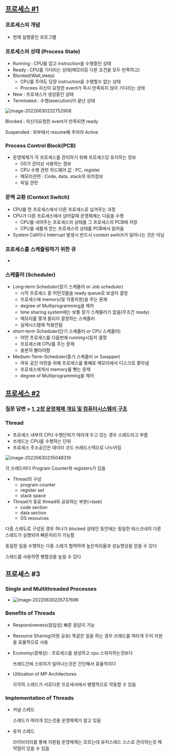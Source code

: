 ## [프로세스 #1](https://core.ewha.ac.kr/publicview/C0101020140318134023355997?vmode=f)

### 프로세스의 개념

- 현재 실행중인 프로그램

### 프로세스의  상태 (Process State)

- Running : CPU를 잡고 instruction을 수행중인 상태
- Ready : CPU를 기다리는 상태(메모리등 다른 조건을 모두 만족하고)
- Blocked(Wait,sleep)
  * CPU를 주어도 당장 instruction을 수행할수 없는 상태
  * Procees 자신이 요청한 event가 즉시 만족되지 않아 기다리는 상태
- New : 프로세스가 생성중인 상태
- Terminated : 수행(execution)이 끝난 상태

![image-20220630232752908](C:\Users\lee\AppData\Roaming\Typora\typora-user-images\image-20220630232752908.png)

Blocked : 자신이요청한 event가 만족되면 ready

Suspended : 외부에서 resume해 주어야 Active

### Process Control Block(PCB)

- 운영체제가 각 프로세스를 관리하기 위해 프로세스당 유지하는 정보
  * OS가 관리상 사용하는 정보 
  * CPU 수행 관련 하드웨어 값 : PC, register
  * 메모리관련 : Code, data, stack의 위치정보
  * 파일 관련 

### 문맥 교환 (Context Switch)

- CPU를 한 프로세스에서 다른 프로세스로 넘겨주는 과정
- CPU가 다른 프로세스에서 넘어갈때 운영체제는 다음을 수행
  * CPU를 내어주는 프로세스의 상태를 그 프로세스의 PCB에 저장
  * CPU를 새롭게 얻는 프로세스의 상태를 PCB에서 읽어옴
- System Call이나 Interrupt 발생시 반드시 context switch가 일어나는 것은 아님

### 프로세스를 스케줄링하기 위한 큐

- 

### 스케줄러 (Scheduler)

- Long-term Scheduler(장기 스케줄러 or Job scheduler)
  * 시작 프로세스 중 어떤것들을 ready queue로 보낼지 결정
  * 프로세스에 memory(및 각종자원)을 주는 문제
  * degree of Multiprogramming을 제어
  * time sharing system에는 보통 장기 스케쥴러가 없음(무조건 ready)
  * 메모리를 몇개 올리지 결정하는 스케줄러 
  * 실제시스템에 적용안됨
- short-term Scheduler(단기 스케줄러 or CPU 스케줄러)
  * 어떤 프로세스를 다음번에 running시킬지 결정
  * 프로세스에 CPU를 주는 문제
  * 충분히 빨라야함
- Medium-Term-Scheduler(중기 스케줄러 or Swapper)
  * 여유 공간 마련을 위해 프로세스를 통째로 메모리에서 디스크로 쫓아냄
  * 프로세스에게서 memory를 뺏는 문제
  * degree of Multiprogramming을 제어

## [프로세스 #2](https://core.ewha.ac.kr/publicview/C0101020140321141759959993?vmode=f)

### 질문 답변 > [1, 2장 운영체제 개요 및 컴퓨터시스템의 구조](운영체제/1,-2장-운영체제-개요-및-컴퓨터시스템의-구조.md)

### Thread

- 프로세스 내부의 CPU 수행단위가 여러개 두고 있는 경우 스레드라고 부름
- 쓰레드는 CPU를 수행하는 단위
- 프로세스 주소공간은 데이터 코드 쓰레드스택으로 나누어짐

![image-20220630235048319](C:\Users\lee\AppData\Roaming\Typora\typora-user-images\image-20220630235048319.png)

각 쓰레드마다 Program Counter와 registers가 있음

* Thread의 구성
  * program counter
  * register set
  * stack space
* Thread가 동료 thread와 공유하는 부분(=task)
  * code section
  * data section
  * OS resources

다중 스레도로 구성된 경우 하나가 blocked 상태인 동안에는 동일한 테스크내의 다른 스레드가 실행되어 빠른처리가 가능함

동일한 일을 수행하는 다중 스레가 협력하여 높은처리율과 성능향상을 얻을 수 있다

스레드를 사용하면 병렬성을 높일 수 있다



## 프로세스 #3

### Single and Multithreaded Processes

- ![image-20220630235737696](C:\Users\lee\AppData\Roaming\Typora\typora-user-images\image-20220630235737696.png)

### Benefits of Threads

- Responsiveness(응답성) 빠른 응답이 가능

- Resource Sharing(자원 공유) 똑같은 일을 하는 경우 쓰레드를 여러개 두어 자원을 효율적으로 사용

- Economy(경제성) : 프로세스를 생성하고 cpu 스위치하는것보다 

  쓰레드간에 스위치가 일어나는것은 간단해서 효율적이다 

- Utilization of MP Architectures

  각각의 스레드가 서로다른 프로세서에서 병렬적으로 작동할 수 있음

### Implementation of Threads

* 커널 스레드

  스레드가 여러개 있는것을 운영체제가 알고 있음

* 유저 스레드

  라이브러리를 통해 지원됨 운영체제는 모르는데 유저스레드 스스로 관리하는것 제약점이 있을 수 있음